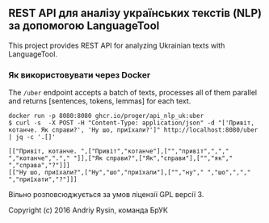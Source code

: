 ## REST API для аналізу українських текстів (NLP) за допомогою LanguageTool

This project provides REST API for analyzing Ukrainian texts with LanguageTool.

### Як використовувати через Docker ###

The `/uber` endpoint accepts a batch of texts, processes all of them parallel and returns [sentences, tokens, lemmas] for each text.
```
docker run -p 8080:8080 ghcr.io/proger/api_nlp_uk:uber
$ curl -s  -X POST -H "Content-Type: application/json" -d "['Привіт, котанче. Як справи?', 'Ну шо, приїхали?']" http://localhost:8080/uber | jq -c '.[]'

[["Привіт, котанче. ",["Привіт","котанче"],["","привіт",","," ","котанче","."," "]],["Як справи?",["Як","справи"],["","як"," ","справа","?"]]]
[["Ну шо, приїхали?",["Ну","шо","приїхали"],["","ну"," ","шо",","," ","приїхати","?"]]]
```

Вільно розповсюджується за умов ліцензії GPL версії 3.

Copyright (c) 2016 Andriy Rysin, команда БрУК
